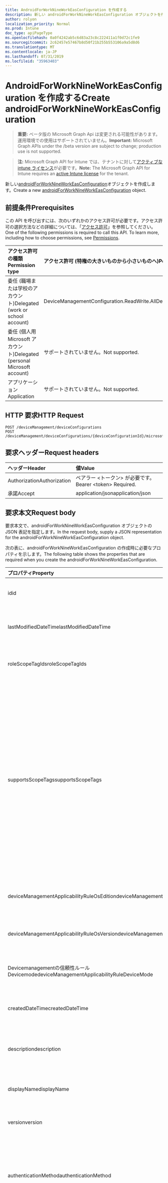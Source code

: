 ```yaml
---
title: AndroidForWorkNineWorkEasConfiguration を作成する
description: 新しい androidForWorkNineWorkEasConfiguration オブジェクトを作成します。
author: rolyon
localization_priority: Normal
ms.prod: Intune
doc_type: apiPageType
ms.openlocfilehash: 0a0f4242ab5c6d83a23c8c222411a1f0d72c1fe9
ms.sourcegitcommit: 2c62457e57467b8d50f21b255b553106a9a5d8d6
ms.translationtype: MT
ms.contentlocale: ja-JP
ms.lasthandoff: 07/31/2019
ms.locfileid: "35963403"
---
```

# <a name="create-androidforworknineworkeasconfiguration"></a><span data-ttu-id="9e0fb-103">AndroidForWorkNineWorkEasConfiguration を作成する</span><span class="sxs-lookup"><span data-stu-id="9e0fb-103">Create androidForWorkNineWorkEasConfiguration</span></span>

> <span data-ttu-id="9e0fb-104">**重要:** ベータ版の Microsoft Graph Api は変更される可能性があります。運用環境での使用はサポートされていません。</span><span class="sxs-lookup"><span data-stu-id="9e0fb-104">**Important:** Microsoft Graph APIs under the /beta version are subject to change; production use is not supported.</span></span>

> <span data-ttu-id="9e0fb-105">**注:** Microsoft Graph API for Intune では、テナントに対して[アクティブな intune ライセンス](https://go.microsoft.com/fwlink/?linkid=839381)が必要です。</span><span class="sxs-lookup"><span data-stu-id="9e0fb-105">**Note:** The Microsoft Graph API for Intune requires an [active Intune license](https://go.microsoft.com/fwlink/?linkid=839381) for the tenant.</span></span>

<span data-ttu-id="9e0fb-106">新しい[androidForWorkNineWorkEasConfiguration](../resources/intune-deviceconfig-androidforworknineworkeasconfiguration.md)オブジェクトを作成します。</span><span class="sxs-lookup"><span data-stu-id="9e0fb-106">Create a new [androidForWorkNineWorkEasConfiguration](../resources/intune-deviceconfig-androidforworknineworkeasconfiguration.md) object.</span></span>

## <a name="prerequisites"></a><span data-ttu-id="9e0fb-107">前提条件</span><span class="sxs-lookup"><span data-stu-id="9e0fb-107">Prerequisites</span></span>
<span data-ttu-id="9e0fb-p101">この API を呼び出すには、次のいずれかのアクセス許可が必要です。アクセス許可の選択方法などの詳細については、「[アクセス許可](/graph/permissions-reference)」を参照してください。</span><span class="sxs-lookup"><span data-stu-id="9e0fb-p101">One of the following permissions is required to call this API. To learn more, including how to choose permissions, see [Permissions](/graph/permissions-reference).</span></span>

|<span data-ttu-id="9e0fb-110">アクセス許可の種類</span><span class="sxs-lookup"><span data-stu-id="9e0fb-110">Permission type</span></span>|<span data-ttu-id="9e0fb-111">アクセス許可 (特権の大きいものから小さいものへ)</span><span class="sxs-lookup"><span data-stu-id="9e0fb-111">Permissions (from most to least privileged)</span></span>|
|:---|:---|
|<span data-ttu-id="9e0fb-112">委任 (職場または学校のアカウント)</span><span class="sxs-lookup"><span data-stu-id="9e0fb-112">Delegated (work or school account)</span></span>|<span data-ttu-id="9e0fb-113">DeviceManagementConfiguration.ReadWrite.All</span><span class="sxs-lookup"><span data-stu-id="9e0fb-113">DeviceManagementConfiguration.ReadWrite.All</span></span>|
|<span data-ttu-id="9e0fb-114">委任 (個人用 Microsoft アカウント)</span><span class="sxs-lookup"><span data-stu-id="9e0fb-114">Delegated (personal Microsoft account)</span></span>|<span data-ttu-id="9e0fb-115">サポートされていません。</span><span class="sxs-lookup"><span data-stu-id="9e0fb-115">Not supported.</span></span>|
|<span data-ttu-id="9e0fb-116">アプリケーション</span><span class="sxs-lookup"><span data-stu-id="9e0fb-116">Application</span></span>|<span data-ttu-id="9e0fb-117">サポートされていません。</span><span class="sxs-lookup"><span data-stu-id="9e0fb-117">Not supported.</span></span>|

## <a name="http-request"></a><span data-ttu-id="9e0fb-118">HTTP 要求</span><span class="sxs-lookup"><span data-stu-id="9e0fb-118">HTTP Request</span></span>
<!-- {
  "blockType": "ignored"
}
-->
``` http
POST /deviceManagement/deviceConfigurations
POST /deviceManagement/deviceConfigurations/{deviceConfigurationId}/microsoft.graph.windowsDomainJoinConfiguration/networkAccessConfigurations
```

## <a name="request-headers"></a><span data-ttu-id="9e0fb-119">要求ヘッダー</span><span class="sxs-lookup"><span data-stu-id="9e0fb-119">Request headers</span></span>
|<span data-ttu-id="9e0fb-120">ヘッダー</span><span class="sxs-lookup"><span data-stu-id="9e0fb-120">Header</span></span>|<span data-ttu-id="9e0fb-121">値</span><span class="sxs-lookup"><span data-stu-id="9e0fb-121">Value</span></span>|
|:---|:---|
|<span data-ttu-id="9e0fb-122">Authorization</span><span class="sxs-lookup"><span data-stu-id="9e0fb-122">Authorization</span></span>|<span data-ttu-id="9e0fb-123">ベアラー &lt;トークン&gt; が必要です。</span><span class="sxs-lookup"><span data-stu-id="9e0fb-123">Bearer &lt;token&gt; Required.</span></span>|
|<span data-ttu-id="9e0fb-124">承諾</span><span class="sxs-lookup"><span data-stu-id="9e0fb-124">Accept</span></span>|<span data-ttu-id="9e0fb-125">application/json</span><span class="sxs-lookup"><span data-stu-id="9e0fb-125">application/json</span></span>|

## <a name="request-body"></a><span data-ttu-id="9e0fb-126">要求本文</span><span class="sxs-lookup"><span data-stu-id="9e0fb-126">Request body</span></span>
<span data-ttu-id="9e0fb-127">要求本文で、androidForWorkNineWorkEasConfiguration オブジェクトの JSON 表記を指定します。</span><span class="sxs-lookup"><span data-stu-id="9e0fb-127">In the request body, supply a JSON representation for the androidForWorkNineWorkEasConfiguration object.</span></span>

<span data-ttu-id="9e0fb-128">次の表に、androidForWorkNineWorkEasConfiguration の作成時に必要なプロパティを示します。</span><span class="sxs-lookup"><span data-stu-id="9e0fb-128">The following table shows the properties that are required when you create the androidForWorkNineWorkEasConfiguration.</span></span>

|<span data-ttu-id="9e0fb-129">プロパティ</span><span class="sxs-lookup"><span data-stu-id="9e0fb-129">Property</span></span>|<span data-ttu-id="9e0fb-130">型</span><span class="sxs-lookup"><span data-stu-id="9e0fb-130">Type</span></span>|<span data-ttu-id="9e0fb-131">説明</span><span class="sxs-lookup"><span data-stu-id="9e0fb-131">Description</span></span>|
|:---|:---|:---|
|<span data-ttu-id="9e0fb-132">id</span><span class="sxs-lookup"><span data-stu-id="9e0fb-132">id</span></span>|<span data-ttu-id="9e0fb-133">文字列</span><span class="sxs-lookup"><span data-stu-id="9e0fb-133">String</span></span>|<span data-ttu-id="9e0fb-134">エンティティのキー。</span><span class="sxs-lookup"><span data-stu-id="9e0fb-134">Key of the entity.</span></span> <span data-ttu-id="9e0fb-135">[deviceConfiguration](../resources/intune-deviceconfig-deviceconfiguration.md) から継承します</span><span class="sxs-lookup"><span data-stu-id="9e0fb-135">Inherited from [deviceConfiguration](../resources/intune-deviceconfig-deviceconfiguration.md)</span></span>|
|<span data-ttu-id="9e0fb-136">lastModifiedDateTime</span><span class="sxs-lookup"><span data-stu-id="9e0fb-136">lastModifiedDateTime</span></span>|<span data-ttu-id="9e0fb-137">DateTimeOffset</span><span class="sxs-lookup"><span data-stu-id="9e0fb-137">DateTimeOffset</span></span>|<span data-ttu-id="9e0fb-138">オブジェクトの最終更新の DateTime。</span><span class="sxs-lookup"><span data-stu-id="9e0fb-138">DateTime the object was last modified.</span></span> <span data-ttu-id="9e0fb-139">[deviceConfiguration](../resources/intune-deviceconfig-deviceconfiguration.md) から継承します</span><span class="sxs-lookup"><span data-stu-id="9e0fb-139">Inherited from [deviceConfiguration](../resources/intune-deviceconfig-deviceconfiguration.md)</span></span>|
|<span data-ttu-id="9e0fb-140">roleScopeTagIds</span><span class="sxs-lookup"><span data-stu-id="9e0fb-140">roleScopeTagIds</span></span>|<span data-ttu-id="9e0fb-141">文字列コレクション</span><span class="sxs-lookup"><span data-stu-id="9e0fb-141">String collection</span></span>|<span data-ttu-id="9e0fb-142">このエンティティインスタンスの範囲タグのリスト。</span><span class="sxs-lookup"><span data-stu-id="9e0fb-142">List of Scope Tags for this Entity instance.</span></span> <span data-ttu-id="9e0fb-143">[deviceConfiguration](../resources/intune-deviceconfig-deviceconfiguration.md) から継承します</span><span class="sxs-lookup"><span data-stu-id="9e0fb-143">Inherited from [deviceConfiguration](../resources/intune-deviceconfig-deviceconfiguration.md)</span></span>|
|<span data-ttu-id="9e0fb-144">supportsScopeTags</span><span class="sxs-lookup"><span data-stu-id="9e0fb-144">supportsScopeTags</span></span>|<span data-ttu-id="9e0fb-145">Boolean</span><span class="sxs-lookup"><span data-stu-id="9e0fb-145">Boolean</span></span>|<span data-ttu-id="9e0fb-146">基になるデバイス構成がスコープタグの割り当てをサポートしているかどうかを示します。</span><span class="sxs-lookup"><span data-stu-id="9e0fb-146">Indicates whether or not the underlying Device Configuration supports the assignment of scope tags.</span></span> <span data-ttu-id="9e0fb-147">この値が false である場合、ScopeTags プロパティへの割り当ては許可されません。エンティティは、スコープを持つユーザーには表示されません。</span><span class="sxs-lookup"><span data-stu-id="9e0fb-147">Assigning to the ScopeTags property is not allowed when this value is false and entities will not be visible to scoped users.</span></span> <span data-ttu-id="9e0fb-148">これは Silverlight で作成された従来のポリシーに対して実行され、Azure ポータルでポリシーを削除して再作成することによって解決できます。</span><span class="sxs-lookup"><span data-stu-id="9e0fb-148">This occurs for Legacy policies created in Silverlight and can be resolved by deleting and recreating the policy in the Azure Portal.</span></span> <span data-ttu-id="9e0fb-149">このプロパティに値を設定するには、 SetExtrusionDirection メソッドを適用します。</span><span class="sxs-lookup"><span data-stu-id="9e0fb-149">This property is read-only.</span></span> <span data-ttu-id="9e0fb-150">[deviceConfiguration](../resources/intune-deviceconfig-deviceconfiguration.md) から継承します</span><span class="sxs-lookup"><span data-stu-id="9e0fb-150">Inherited from [deviceConfiguration](../resources/intune-deviceconfig-deviceconfiguration.md)</span></span>|
|<span data-ttu-id="9e0fb-151">deviceManagementApplicabilityRuleOsEdition</span><span class="sxs-lookup"><span data-stu-id="9e0fb-151">deviceManagementApplicabilityRuleOsEdition</span></span>|[<span data-ttu-id="9e0fb-152">deviceManagementApplicabilityRuleOsEdition</span><span class="sxs-lookup"><span data-stu-id="9e0fb-152">deviceManagementApplicabilityRuleOsEdition</span></span>](../resources/intune-deviceconfig-devicemanagementapplicabilityruleosedition.md)|<span data-ttu-id="9e0fb-153">このポリシーの OS エディションの適用。</span><span class="sxs-lookup"><span data-stu-id="9e0fb-153">The OS edition applicability for this Policy.</span></span> <span data-ttu-id="9e0fb-154">[deviceConfiguration](../resources/intune-deviceconfig-deviceconfiguration.md) から継承します</span><span class="sxs-lookup"><span data-stu-id="9e0fb-154">Inherited from [deviceConfiguration](../resources/intune-deviceconfig-deviceconfiguration.md)</span></span>|
|<span data-ttu-id="9e0fb-155">deviceManagementApplicabilityRuleOsVersion</span><span class="sxs-lookup"><span data-stu-id="9e0fb-155">deviceManagementApplicabilityRuleOsVersion</span></span>|[<span data-ttu-id="9e0fb-156">deviceManagementApplicabilityRuleOsVersion</span><span class="sxs-lookup"><span data-stu-id="9e0fb-156">deviceManagementApplicabilityRuleOsVersion</span></span>](../resources/intune-deviceconfig-devicemanagementapplicabilityruleosversion.md)|<span data-ttu-id="9e0fb-157">このポリシーの OS バージョン適用ルール。</span><span class="sxs-lookup"><span data-stu-id="9e0fb-157">The OS version applicability rule for this Policy.</span></span> <span data-ttu-id="9e0fb-158">[deviceConfiguration](../resources/intune-deviceconfig-deviceconfiguration.md) から継承します</span><span class="sxs-lookup"><span data-stu-id="9e0fb-158">Inherited from [deviceConfiguration](../resources/intune-deviceconfig-deviceconfiguration.md)</span></span>|
|<span data-ttu-id="9e0fb-159">Devicemanagementの信頼性ルール Devicemode</span><span class="sxs-lookup"><span data-stu-id="9e0fb-159">deviceManagementApplicabilityRuleDeviceMode</span></span>|[<span data-ttu-id="9e0fb-160">Devicemanagementの信頼性ルール Devicemode</span><span class="sxs-lookup"><span data-stu-id="9e0fb-160">deviceManagementApplicabilityRuleDeviceMode</span></span>](../resources/intune-deviceconfig-devicemanagementapplicabilityruledevicemode.md)|<span data-ttu-id="9e0fb-161">このポリシーのデバイスモード適用ルール。</span><span class="sxs-lookup"><span data-stu-id="9e0fb-161">The device mode applicability rule for this Policy.</span></span> <span data-ttu-id="9e0fb-162">[deviceConfiguration](../resources/intune-deviceconfig-deviceconfiguration.md) から継承します</span><span class="sxs-lookup"><span data-stu-id="9e0fb-162">Inherited from [deviceConfiguration](../resources/intune-deviceconfig-deviceconfiguration.md)</span></span>|
|<span data-ttu-id="9e0fb-163">createdDateTime</span><span class="sxs-lookup"><span data-stu-id="9e0fb-163">createdDateTime</span></span>|<span data-ttu-id="9e0fb-164">DateTimeOffset</span><span class="sxs-lookup"><span data-stu-id="9e0fb-164">DateTimeOffset</span></span>|<span data-ttu-id="9e0fb-165">オブジェクトが作成された DateTime。</span><span class="sxs-lookup"><span data-stu-id="9e0fb-165">DateTime the object was created.</span></span> <span data-ttu-id="9e0fb-166">[deviceConfiguration](../resources/intune-deviceconfig-deviceconfiguration.md) から継承します</span><span class="sxs-lookup"><span data-stu-id="9e0fb-166">Inherited from [deviceConfiguration](../resources/intune-deviceconfig-deviceconfiguration.md)</span></span>|
|<span data-ttu-id="9e0fb-167">description</span><span class="sxs-lookup"><span data-stu-id="9e0fb-167">description</span></span>|<span data-ttu-id="9e0fb-168">String</span><span class="sxs-lookup"><span data-stu-id="9e0fb-168">String</span></span>|<span data-ttu-id="9e0fb-169">管理者が指定した、デバイス構成についての説明。</span><span class="sxs-lookup"><span data-stu-id="9e0fb-169">Admin provided description of the Device Configuration.</span></span> <span data-ttu-id="9e0fb-170">[deviceConfiguration](../resources/intune-deviceconfig-deviceconfiguration.md) から継承します</span><span class="sxs-lookup"><span data-stu-id="9e0fb-170">Inherited from [deviceConfiguration](../resources/intune-deviceconfig-deviceconfiguration.md)</span></span>|
|<span data-ttu-id="9e0fb-171">displayName</span><span class="sxs-lookup"><span data-stu-id="9e0fb-171">displayName</span></span>|<span data-ttu-id="9e0fb-172">String</span><span class="sxs-lookup"><span data-stu-id="9e0fb-172">String</span></span>|<span data-ttu-id="9e0fb-173">管理者が指定した、デバイス構成の名前。</span><span class="sxs-lookup"><span data-stu-id="9e0fb-173">Admin provided name of the device configuration.</span></span> <span data-ttu-id="9e0fb-174">[deviceConfiguration](../resources/intune-deviceconfig-deviceconfiguration.md) から継承します</span><span class="sxs-lookup"><span data-stu-id="9e0fb-174">Inherited from [deviceConfiguration](../resources/intune-deviceconfig-deviceconfiguration.md)</span></span>|
|<span data-ttu-id="9e0fb-175">version</span><span class="sxs-lookup"><span data-stu-id="9e0fb-175">version</span></span>|<span data-ttu-id="9e0fb-176">Int32</span><span class="sxs-lookup"><span data-stu-id="9e0fb-176">Int32</span></span>|<span data-ttu-id="9e0fb-177">デバイス構成のバージョン。</span><span class="sxs-lookup"><span data-stu-id="9e0fb-177">Version of the device configuration.</span></span> <span data-ttu-id="9e0fb-178">[deviceConfiguration](../resources/intune-deviceconfig-deviceconfiguration.md) から継承します</span><span class="sxs-lookup"><span data-stu-id="9e0fb-178">Inherited from [deviceConfiguration](../resources/intune-deviceconfig-deviceconfiguration.md)</span></span>|
|<span data-ttu-id="9e0fb-179">authenticationMethod</span><span class="sxs-lookup"><span data-stu-id="9e0fb-179">authenticationMethod</span></span>|[<span data-ttu-id="9e0fb-180">easAuthenticationMethod</span><span class="sxs-lookup"><span data-stu-id="9e0fb-180">easAuthenticationMethod</span></span>](../resources/intune-deviceconfig-easauthenticationmethod.md)|<span data-ttu-id="9e0fb-181">Exchange ActiveSync の認証方法。</span><span class="sxs-lookup"><span data-stu-id="9e0fb-181">Authentication method for Exchange ActiveSync.</span></span> <span data-ttu-id="9e0fb-182">[Androidforworkeasemailprofilebase](../resources/intune-deviceconfig-androidforworkeasemailprofilebase.md)から継承します。</span><span class="sxs-lookup"><span data-stu-id="9e0fb-182">Inherited from [androidForWorkEasEmailProfileBase](../resources/intune-deviceconfig-androidforworkeasemailprofilebase.md).</span></span> <span data-ttu-id="9e0fb-183">可能な値は、`usernameAndPassword`、`certificate`、`derivedCredential` です。</span><span class="sxs-lookup"><span data-stu-id="9e0fb-183">Possible values are: `usernameAndPassword`, `certificate`, `derivedCredential`.</span></span>|
|<span data-ttu-id="9e0fb-184">durationOfEmailToSync</span><span class="sxs-lookup"><span data-stu-id="9e0fb-184">durationOfEmailToSync</span></span>|[<span data-ttu-id="9e0fb-185">emailSyncDuration</span><span class="sxs-lookup"><span data-stu-id="9e0fb-185">emailSyncDuration</span></span>](../resources/intune-deviceconfig-emailsyncduration.md)|<span data-ttu-id="9e0fb-186">電子メールを同期する時間の長さ。</span><span class="sxs-lookup"><span data-stu-id="9e0fb-186">Duration of time email should be synced to.</span></span> <span data-ttu-id="9e0fb-187">[Androidforworkeasemailprofilebase](../resources/intune-deviceconfig-androidforworkeasemailprofilebase.md)から継承します。</span><span class="sxs-lookup"><span data-stu-id="9e0fb-187">Inherited from [androidForWorkEasEmailProfileBase](../resources/intune-deviceconfig-androidforworkeasemailprofilebase.md).</span></span> <span data-ttu-id="9e0fb-188">可能な値は、`userDefined`、`oneDay`、`threeDays`、`oneWeek`、`twoWeeks`、`oneMonth`、`unlimited` です。</span><span class="sxs-lookup"><span data-stu-id="9e0fb-188">Possible values are: `userDefined`, `oneDay`, `threeDays`, `oneWeek`, `twoWeeks`, `oneMonth`, `unlimited`.</span></span>|
|<span data-ttu-id="9e0fb-189">emailAddressSource</span><span class="sxs-lookup"><span data-stu-id="9e0fb-189">emailAddressSource</span></span>|[<span data-ttu-id="9e0fb-190">userEmailSource</span><span class="sxs-lookup"><span data-stu-id="9e0fb-190">userEmailSource</span></span>](../resources/intune-deviceconfig-useremailsource.md)|<span data-ttu-id="9e0fb-191">AAD から選択され、デバイスにインストールする前にこのプロファイルに挿入される電子メール属性。</span><span class="sxs-lookup"><span data-stu-id="9e0fb-191">Email attribute that is picked from AAD and injected into this profile before installing on the device.</span></span> <span data-ttu-id="9e0fb-192">[Androidforworkeasemailprofilebase](../resources/intune-deviceconfig-androidforworkeasemailprofilebase.md)から継承します。</span><span class="sxs-lookup"><span data-stu-id="9e0fb-192">Inherited from [androidForWorkEasEmailProfileBase](../resources/intune-deviceconfig-androidforworkeasemailprofilebase.md).</span></span> <span data-ttu-id="9e0fb-193">可能な値は、`userPrincipalName`、`primarySmtpAddress` です。</span><span class="sxs-lookup"><span data-stu-id="9e0fb-193">Possible values are: `userPrincipalName`, `primarySmtpAddress`.</span></span>|
|<span data-ttu-id="9e0fb-194">hostName</span><span class="sxs-lookup"><span data-stu-id="9e0fb-194">hostName</span></span>|<span data-ttu-id="9e0fb-195">String</span><span class="sxs-lookup"><span data-stu-id="9e0fb-195">String</span></span>|<span data-ttu-id="9e0fb-196">メールアプリが接続する Exchange の場所 (URL)。</span><span class="sxs-lookup"><span data-stu-id="9e0fb-196">Exchange location (URL) that the mail app connects to.</span></span> <span data-ttu-id="9e0fb-197">[Androidforworkeasemailprofilebase](../resources/intune-deviceconfig-androidforworkeasemailprofilebase.md)から継承します</span><span class="sxs-lookup"><span data-stu-id="9e0fb-197">Inherited from [androidForWorkEasEmailProfileBase](../resources/intune-deviceconfig-androidforworkeasemailprofilebase.md)</span></span>|
|<span data-ttu-id="9e0fb-198">requireSsl</span><span class="sxs-lookup"><span data-stu-id="9e0fb-198">requireSsl</span></span>|<span data-ttu-id="9e0fb-199">Boolean</span><span class="sxs-lookup"><span data-stu-id="9e0fb-199">Boolean</span></span>|<span data-ttu-id="9e0fb-200">SSL を使用するかどうかを示します。</span><span class="sxs-lookup"><span data-stu-id="9e0fb-200">Indicates whether or not to use SSL.</span></span> <span data-ttu-id="9e0fb-201">[Androidforworkeasemailprofilebase](../resources/intune-deviceconfig-androidforworkeasemailprofilebase.md)から継承します</span><span class="sxs-lookup"><span data-stu-id="9e0fb-201">Inherited from [androidForWorkEasEmailProfileBase](../resources/intune-deviceconfig-androidforworkeasemailprofilebase.md)</span></span>|
|<span data-ttu-id="9e0fb-202">usernameSource</span><span class="sxs-lookup"><span data-stu-id="9e0fb-202">usernameSource</span></span>|[<span data-ttu-id="9e0fb-203">androidUsernameSource</span><span class="sxs-lookup"><span data-stu-id="9e0fb-203">androidUsernameSource</span></span>](../resources/intune-deviceconfig-androidusernamesource.md)|<span data-ttu-id="9e0fb-204">ユーザー名属性。 AAD から選択され、デバイスにインストールする前にこのプロファイルに挿入されます。</span><span class="sxs-lookup"><span data-stu-id="9e0fb-204">Username attribute that is picked from AAD and injected into this profile before installing on the device.</span></span> <span data-ttu-id="9e0fb-205">[Androidforworkeasemailprofilebase](../resources/intune-deviceconfig-androidforworkeasemailprofilebase.md)から継承します。</span><span class="sxs-lookup"><span data-stu-id="9e0fb-205">Inherited from [androidForWorkEasEmailProfileBase](../resources/intune-deviceconfig-androidforworkeasemailprofilebase.md).</span></span> <span data-ttu-id="9e0fb-206">使用可能な値は、`username`、`userPrincipalName`、`samAccountName`、`primarySmtpAddress` です。</span><span class="sxs-lookup"><span data-stu-id="9e0fb-206">Possible values are: `username`, `userPrincipalName`, `samAccountName`, `primarySmtpAddress`.</span></span>|
|<span data-ttu-id="9e0fb-207">syncCalendar</span><span class="sxs-lookup"><span data-stu-id="9e0fb-207">syncCalendar</span></span>|<span data-ttu-id="9e0fb-208">Boolean</span><span class="sxs-lookup"><span data-stu-id="9e0fb-208">Boolean</span></span>|<span data-ttu-id="9e0fb-209">予定表の同期を切り替えます。</span><span class="sxs-lookup"><span data-stu-id="9e0fb-209">Toggles syncing the calendar.</span></span> <span data-ttu-id="9e0fb-210">False に設定すると、予定表はデバイスで無効になります。</span><span class="sxs-lookup"><span data-stu-id="9e0fb-210">If set to false the calendar is turned off on the device.</span></span>|
|<span data-ttu-id="9e0fb-211">syncContacts</span><span class="sxs-lookup"><span data-stu-id="9e0fb-211">syncContacts</span></span>|<span data-ttu-id="9e0fb-212">Boolean</span><span class="sxs-lookup"><span data-stu-id="9e0fb-212">Boolean</span></span>|<span data-ttu-id="9e0fb-213">連絡先の同期を切り替えます。</span><span class="sxs-lookup"><span data-stu-id="9e0fb-213">Toggles syncing contacts.</span></span> <span data-ttu-id="9e0fb-214">False に設定すると、デバイスで [連絡先] がオフになります。</span><span class="sxs-lookup"><span data-stu-id="9e0fb-214">If set to false contacts are turned off on the device.</span></span>|
|<span data-ttu-id="9e0fb-215">syncTasks</span><span class="sxs-lookup"><span data-stu-id="9e0fb-215">syncTasks</span></span>|<span data-ttu-id="9e0fb-216">Boolean</span><span class="sxs-lookup"><span data-stu-id="9e0fb-216">Boolean</span></span>|<span data-ttu-id="9e0fb-217">タスクの同期を切り替えます。</span><span class="sxs-lookup"><span data-stu-id="9e0fb-217">Toggles syncing tasks.</span></span> <span data-ttu-id="9e0fb-218">False タスクに設定した場合は、デバイスで無効になります。</span><span class="sxs-lookup"><span data-stu-id="9e0fb-218">If set to false tasks are turned off on the device.</span></span>|



## <a name="response"></a><span data-ttu-id="9e0fb-219">応答</span><span class="sxs-lookup"><span data-stu-id="9e0fb-219">Response</span></span>
<span data-ttu-id="9e0fb-220">成功した場合、このメソッド`201 Created`は応答コードと、応答本文で[androidForWorkNineWorkEasConfiguration](../resources/intune-deviceconfig-androidforworknineworkeasconfiguration.md)オブジェクトを返します。</span><span class="sxs-lookup"><span data-stu-id="9e0fb-220">If successful, this method returns a `201 Created` response code and a [androidForWorkNineWorkEasConfiguration](../resources/intune-deviceconfig-androidforworknineworkeasconfiguration.md) object in the response body.</span></span>

## <a name="example"></a><span data-ttu-id="9e0fb-221">例</span><span class="sxs-lookup"><span data-stu-id="9e0fb-221">Example</span></span>

### <a name="request"></a><span data-ttu-id="9e0fb-222">要求</span><span class="sxs-lookup"><span data-stu-id="9e0fb-222">Request</span></span>
<span data-ttu-id="9e0fb-223">以下は、要求の例です。</span><span class="sxs-lookup"><span data-stu-id="9e0fb-223">Here is an example of the request.</span></span>
``` http
POST https://graph.microsoft.com/beta/deviceManagement/deviceConfigurations
Content-type: application/json
Content-length: 1339

{
  "@odata.type": "#microsoft.graph.androidForWorkNineWorkEasConfiguration",
  "roleScopeTagIds": [
    "Role Scope Tag Ids value"
  ],
  "supportsScopeTags": true,
  "deviceManagementApplicabilityRuleOsEdition": {
    "@odata.type": "microsoft.graph.deviceManagementApplicabilityRuleOsEdition",
    "osEditionTypes": [
      "windows10EnterpriseN"
    ],
    "name": "Name value",
    "ruleType": "exclude"
  },
  "deviceManagementApplicabilityRuleOsVersion": {
    "@odata.type": "microsoft.graph.deviceManagementApplicabilityRuleOsVersion",
    "minOSVersion": "Min OSVersion value",
    "maxOSVersion": "Max OSVersion value",
    "name": "Name value",
    "ruleType": "exclude"
  },
  "deviceManagementApplicabilityRuleDeviceMode": {
    "@odata.type": "microsoft.graph.deviceManagementApplicabilityRuleDeviceMode",
    "deviceMode": "sModeConfiguration",
    "name": "Name value",
    "ruleType": "exclude"
  },
  "description": "Description value",
  "displayName": "Display Name value",
  "version": 7,
  "authenticationMethod": "certificate",
  "durationOfEmailToSync": "oneDay",
  "emailAddressSource": "primarySmtpAddress",
  "hostName": "Host Name value",
  "requireSsl": true,
  "usernameSource": "userPrincipalName",
  "syncCalendar": true,
  "syncContacts": true,
  "syncTasks": true
}
```

### <a name="response"></a><span data-ttu-id="9e0fb-224">応答</span><span class="sxs-lookup"><span data-stu-id="9e0fb-224">Response</span></span>
<span data-ttu-id="9e0fb-p122">以下は、応答の例です。注:簡潔にするために、ここに示す応答オブジェクトは切り詰められている場合があります。すべてのプロパティは実際の呼び出しから返されます。</span><span class="sxs-lookup"><span data-stu-id="9e0fb-p122">Here is an example of the response. Note: The response object shown here may be truncated for brevity. All of the properties will be returned from an actual call.</span></span>
``` http
HTTP/1.1 201 Created
Content-Type: application/json
Content-Length: 1511

{
  "@odata.type": "#microsoft.graph.androidForWorkNineWorkEasConfiguration",
  "id": "f8ef19e0-19e0-f8ef-e019-eff8e019eff8",
  "lastModifiedDateTime": "2017-01-01T00:00:35.1329464-08:00",
  "roleScopeTagIds": [
    "Role Scope Tag Ids value"
  ],
  "supportsScopeTags": true,
  "deviceManagementApplicabilityRuleOsEdition": {
    "@odata.type": "microsoft.graph.deviceManagementApplicabilityRuleOsEdition",
    "osEditionTypes": [
      "windows10EnterpriseN"
    ],
    "name": "Name value",
    "ruleType": "exclude"
  },
  "deviceManagementApplicabilityRuleOsVersion": {
    "@odata.type": "microsoft.graph.deviceManagementApplicabilityRuleOsVersion",
    "minOSVersion": "Min OSVersion value",
    "maxOSVersion": "Max OSVersion value",
    "name": "Name value",
    "ruleType": "exclude"
  },
  "deviceManagementApplicabilityRuleDeviceMode": {
    "@odata.type": "microsoft.graph.deviceManagementApplicabilityRuleDeviceMode",
    "deviceMode": "sModeConfiguration",
    "name": "Name value",
    "ruleType": "exclude"
  },
  "createdDateTime": "2017-01-01T00:02:43.5775965-08:00",
  "description": "Description value",
  "displayName": "Display Name value",
  "version": 7,
  "authenticationMethod": "certificate",
  "durationOfEmailToSync": "oneDay",
  "emailAddressSource": "primarySmtpAddress",
  "hostName": "Host Name value",
  "requireSsl": true,
  "usernameSource": "userPrincipalName",
  "syncCalendar": true,
  "syncContacts": true,
  "syncTasks": true
}
```





